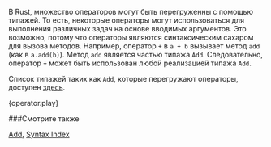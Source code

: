 В Rust, множество операторов могут быть перегруженны с помощью типажей. То есть, некоторые
операторы могут использоваться для выполнения различных задач на основе вводимых аргументов.
Это возможно, потому что операторы являются синтаксическим сахаром для вызова методов. Например,
оператор `+` в `a + b` вызывает метод `add` (как в `a.add(b)`). Метод `add` является частью типажа `Add`.
Следовательно, оператор `+` может быть использован любой реализацией типажа `Add`.

Список типажей таких как `Add`, которые перегружают операторы, доступен [здесь][ops].

{operator.play}

###Смотрите также

[Add][add], [Syntax Index][syntax]

[add]: https://doc.rust-lang.org/core/ops/trait.Add.html
[ops]: https://doc.rust-lang.org/core/ops/
[syntax]: https://doc.rust-lang.org/book/syntax-index.html
